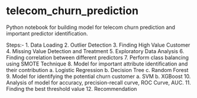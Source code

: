 # telecom_churn_prediction
Python notebook for building model for telecom churn prediction and important predictor identification.

Steps:- 
	1. Data Loading
	2. Outlier Detection
	3. Finding High Value Customer
	4. Missing Value Detection and Treatment
	5. Exploratory Data Analysis
	6. Finding correlation between different predictors
	7. Perform class balancing using SMOTE Technique
	8. Model for important attribute identification and their contribution
		a. Logistic Regression
		b. Decision Tree
		c. Random Forest
	9. Model for identifying the potential churn customer
		a. SVM
		b. XGBoost 
	10. Analysis of model for accuracy, precision-recall curve, ROC Curve, AUC.
	11. Finding the best threshold value 
	12. Recommendation
	
